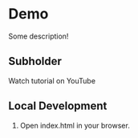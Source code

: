# Demo

Some description!

## Subholder

Watch tutorial on YouTube

## Local Development

1. Open index.html in your browser.